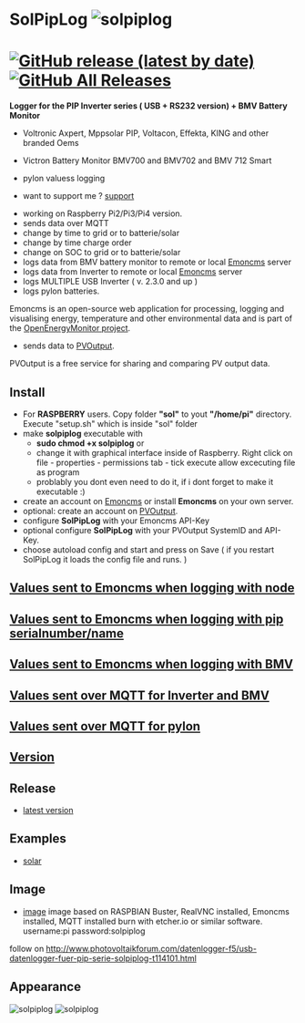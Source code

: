 # SolPipLog ![solpiplog](solpiplog.gif)

[<img alt="GitHub release (latest by date)" src="https://img.shields.io/github/v/release/njfaria/solpiplog">](https://github.com/njfaria/SolPipLog/releases)
[<img alt="GitHub All Releases" src="https://img.shields.io/github/downloads/njfaria/solpiplog/total">](https://github.com/njfaria/SolPipLog/releases/latest)
=======


**Logger for the PIP Inverter series ( USB + RS232 version) + BMV Battery Monitor** 
* Voltronic Axpert, Mppsolar PIP, Voltacon, Effekta, KING and other branded Oems
* Victron Battery Monitor BMV700 and BMV702 and BMV 712 Smart
* pylon valuess logging

* want to support me ? [support](https://paypal.me/solpiplog)

- working on Raspberry Pi2/Pi3/Pi4 version.
- sends data over MQTT
- change by time to grid or to batterie/solar
- change by time charge order
- change on SOC to grid or to batterie/solar
- logs data from BMV battery monitor to remote or local [Emoncms](https://emoncms.org) server
- logs data from Inverter to remote or local [Emoncms](https://emoncms.org) server
- logs MULTIPLE USB Inverter ( v. 2.3.0 and up )
- logs pylon batteries.

 Emoncms is an open-source web application for processing, logging and visualising energy, temperature and other environmental data and is part of the [OpenEnergyMonitor project](http://openenergymonitor.org).

- sends data to [PVOutput](http://www.pvoutput.org).

 PVOutput is a free service for sharing and comparing PV output data.

## Install
 * For **RASPBERRY** users. Copy folder **"sol"** to yout **"/home/pi"** directory. Execute "setup.sh" which is inside "sol" folder
 * make **solpiplog** executable with
   * **sudo chmod +x solpiplog** or 
   * change it with graphical interface inside of Raspberry. Right click on file - properties - permissions tab - tick execute allow excecuting file as program
   * problably you dont even need to do it, if i dont forget to make it executable :) 
 * create an account on [Emoncms](https://emoncms.org) or install **Emoncms** on your own server. 
 * optional: create an account on [PVOutput](http://www.pvoutput.org).
 * configure **SolPipLog** with your Emoncms API-Key
 * optional configure **SolPipLog** with your PVOutput SystemID and API-Key.
 * choose autoload config and start and press on Save ( if you restart SolPipLog it loads the config file and runs. )
   
## [Values sent to Emoncms when logging with node](/docs/emoncmsvaluesnode.md)

## [Values sent to Emoncms when logging with pip serialnumber/name](/docs/emoncmsvaluesserial.md)

## [Values sent to Emoncms when logging with BMV](/docs/emoncmsbmv.md)

## [Values sent over MQTT for Inverter and BMV ](/docs/mqttvalues.md)

## [Values sent over MQTT for pylon](/docs/mqttpylonvalues.md)

## [Version](/docs/version.md)

## Release
* [latest version](https://github.com/njfaria/SolPipLog/releases)

## Examples 
- [solar](http://solpiplog.eu)


## Image
- [image](https://ln2.sync.com/dl/bb7dfb190/d8tqu845-2hjw7brj-gtr5pd5r-bntskrb2)
image based on RASPBIAN Buster, RealVNC installed, Emoncms installed, MQTT installed
burn with etcher.io or similar software.
username:pi
password:solpiplog

follow on http://www.photovoltaikforum.com/datenlogger-f5/usb-datenlogger-fuer-pip-serie-solpiplog-t114101.html

## Appearance
![solpiplog](solpiplog1.png)
![solpiplog](solpiplog2.png)


 
